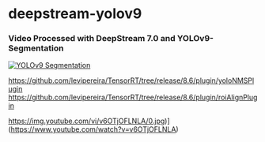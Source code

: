 # deepstream-yolov9


### Video Processed with DeepStream 7.0 and YOLOv9-Segmentation
[![YOLOv9 Segmentation](https://img.youtube.com/vi/v6OTjOFLNLA/0.jpg)](https://www.youtube.com/watch?v=v6OTjOFLNLA)

https://github.com/levipereira/TensorRT/tree/release/8.6/plugin/yoloNMSPlugin
https://github.com/levipereira/TensorRT/tree/release/8.6/plugin/roiAlignPlugin


https://img.youtube.com/vi/v6OTjOFLNLA/0.jpg)](https://www.youtube.com/watch?v=v6OTjOFLNLA)
